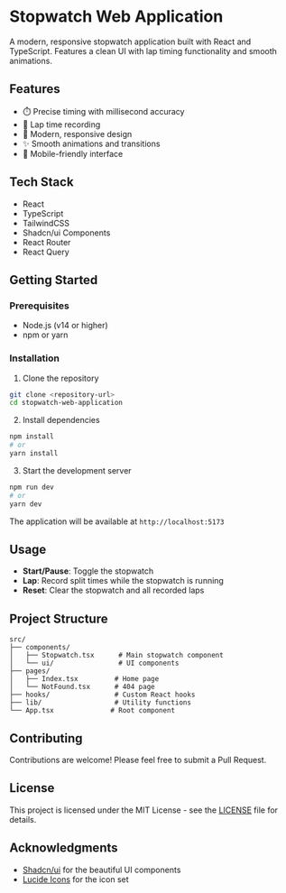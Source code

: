 # Stopwatch Web Application

A modern, responsive stopwatch application built with React and TypeScript. Features a clean UI with lap timing functionality and smooth animations.

## Features

- ⏱️ Precise timing with millisecond accuracy
- 🎯 Lap time recording
- 🎨 Modern, responsive design
- ✨ Smooth animations and transitions
- 📱 Mobile-friendly interface

## Tech Stack

- React
- TypeScript
- TailwindCSS
- Shadcn/ui Components
- React Router
- React Query

## Getting Started

### Prerequisites

- Node.js (v14 or higher)
- npm or yarn

### Installation

1. Clone the repository
```bash
git clone <repository-url>
cd stopwatch-web-application
```

2. Install dependencies
```bash
npm install
# or
yarn install
```

3. Start the development server
```bash
npm run dev
# or
yarn dev
```

The application will be available at `http://localhost:5173`

## Usage

- **Start/Pause**: Toggle the stopwatch
- **Lap**: Record split times while the stopwatch is running
- **Reset**: Clear the stopwatch and all recorded laps

## Project Structure

```
src/
├── components/
│   ├── Stopwatch.tsx      # Main stopwatch component
│   └── ui/                # UI components
├── pages/
│   ├── Index.tsx         # Home page
│   └── NotFound.tsx      # 404 page
├── hooks/                # Custom React hooks
├── lib/                  # Utility functions
└── App.tsx              # Root component
```

## Contributing

Contributions are welcome! Please feel free to submit a Pull Request.

## License

This project is licensed under the MIT License - see the [LICENSE](LICENSE) file for details.

## Acknowledgments

- [Shadcn/ui](https://ui.shadcn.com/) for the beautiful UI components
- [Lucide Icons](https://lucide.dev/) for the icon set